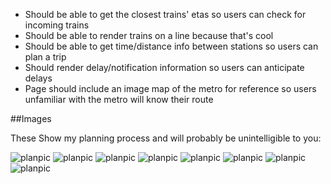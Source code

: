*  Should be able to get the closest trains' etas so users can check for incoming trains
*  Should be able to render trains on a line because that's cool
*  Should be able to get time/distance info between stations so users can plan a trip
*  Should render delay/notification information so users can anticipate delays
*  Page should include an image map of the metro for reference so users unfamiliar with the metro will know their route

##Images

These Show my planning process and will probably be unintelligible to you:

![planpic](/http://solowt.githup.io/assets/plan-pics/1.jpg)
![planpic](/solowt.githup.io/assets/plan-pics/2.jpg)
![planpic](/solowt.githup.io/assets/plan-pics/3.jpg)
![planpic](solowt.githup.io/assets/plan-pics/4.jpg)
![planpic](solowt.githup.io/assets/plan-pics/5.jpg)
![planpic](solowt.githup.io/assets/plan-pics/6.jpg)
![planpic](solowt.githup.io/assets/plan-pics/7.jpg)
![planpic](solowt.githup.io/assets/plan-pics/8.jpg)
